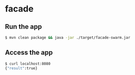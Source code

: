 # facade

## Run the app

``` sh
$ mvn clean package && java -jar ./target/facade-swarm.jar
```

## Access the app

``` sh
$ curl localhost:8080
{"result":true}
```